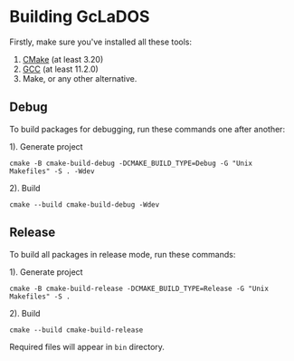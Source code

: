 # Building GcLaDOS

Firstly, make sure you've installed all these tools:

1. [CMake](https://cmake.org/) (at least 3.20)
2. [GCC](https://gcc.gnu.org/) (at least 11.2.0)
3. Make, or any other alternative.

## Debug

To build packages for debugging, run these commands one after another:

1). Generate project

```commandline
cmake -B cmake-build-debug -DCMAKE_BUILD_TYPE=Debug -G "Unix Makefiles" -S . -Wdev
```

2). Build

```commandline
cmake --build cmake-build-debug -Wdev
```

## Release

To build all packages in release mode, run these commands:

1). Generate project

```commandline
cmake -B cmake-build-release -DCMAKE_BUILD_TYPE=Release -G "Unix Makefiles" -S .
```

2). Build

```commandline
cmake --build cmake-build-release
```

Required files will appear in `bin` directory.